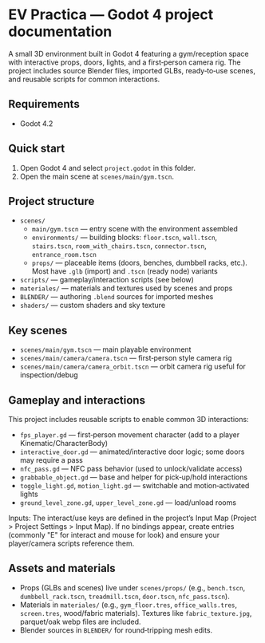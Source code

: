 # EV Practica — Godot 4 project documentation

A small 3D environment built in Godot 4 featuring a gym/reception space with interactive props, doors, lights, and a first‑person camera rig. The project includes source Blender files, imported GLBs, ready‑to‑use scenes, and reusable scripts for common interactions.

## Requirements

- Godot 4.2

## Quick start

1. Open Godot 4 and select `project.godot` in this folder.
2. Open the main scene at `scenes/main/gym.tscn`.

## Project structure

- `scenes/`
  - `main/gym.tscn` — entry scene with the environment assembled
  - `environments/` — building blocks: `floor.tscn`, `wall.tscn`, `stairs.tscn`, `room_with_chairs.tscn`, `connector.tscn`, `entrance_room.tscn`
  - `props/` — placeable items (doors, benches, dumbbell racks, etc.). Most have `.glb` (import) and `.tscn` (ready node) variants
- `scripts/` — gameplay/interaction scripts (see below)
- `materiales/` — materials and textures used by scenes and props
- `BLENDER/` — authoring `.blend` sources for imported meshes
- `shaders/` — custom shaders and sky texture

## Key scenes

- `scenes/main/gym.tscn` — main playable environment
- `scenes/main/camera/camera.tscn` — first‑person style camera rig
- `scenes/main/camera/camera_orbit.tscn` — orbit camera rig useful for inspection/debug

## Gameplay and interactions

This project includes reusable scripts to enable common 3D interactions:

- `fps_player.gd` — first‑person movement character (add to a player Kinematic/CharacterBody)
- `interactive_door.gd` — animated/interactive door logic; some doors may require a pass
- `nfc_pass.gd` — NFC pass behavior (used to unlock/validate access)
- `grabbable_object.gd` — base and helper for pick‑up/hold interactions
- `toggle_light.gd`, `motion_light.gd` — switchable and motion‑activated lights
- `ground_level_zone.gd`, `upper_level_zone.gd` — load/unload rooms

Inputs: The interact/use keys are defined in the project’s Input Map (Project > Project Settings > Input Map). If no bindings appear, create entries (commonly "E" for interact and mouse for look) and ensure your player/camera scripts reference them.

## Assets and materials

- Props (GLBs and scenes) live under `scenes/props/` (e.g., `bench.tscn`, `dumbbell_rack.tscn`, `treadmill.tscn`, `door.tscn`, `nfc_pass.tscn`).
- Materials in `materiales/` (e.g., `gym_floor.tres`, `office_walls.tres`, `screen.tres`, wood/fabric materials). Textures like `fabric_texture.jpg`, parquet/oak webp files are included.
- Blender sources in `BLENDER/` for round‑tripping mesh edits.
